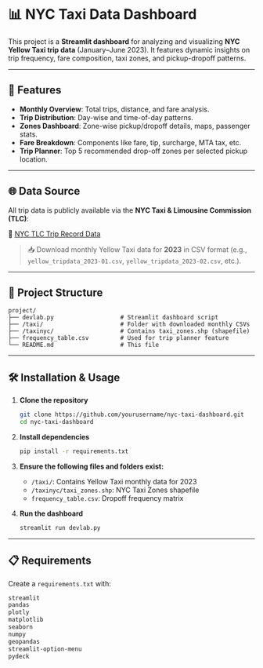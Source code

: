 
# 📊 NYC Taxi Data Dashboard

This project is a **Streamlit dashboard** for analyzing and visualizing **NYC Yellow Taxi trip data** (January–June 2023). It features dynamic insights on trip frequency, fare composition, taxi zones, and pickup-dropoff patterns.

---

## 🚀 Features

- **Monthly Overview**: Total trips, distance, and fare analysis.
- **Trip Distribution**: Day-wise and time-of-day patterns.
- **Zones Dashboard**: Zone-wise pickup/dropoff details, maps, passenger stats.
- **Fare Breakdown**: Components like fare, tip, surcharge, MTA tax, etc.
- **Trip Planner**: Top 5 recommended drop-off zones per selected pickup location.

---

## 🌐 Data Source

All trip data is publicly available via the **NYC Taxi & Limousine Commission (TLC)**:

🔗 [NYC TLC Trip Record Data](https://www.nyc.gov/site/tlc/about/tlc-trip-record-data.page)

> 📥 Download monthly Yellow Taxi data for **2023** in CSV format (e.g., `yellow_tripdata_2023-01.csv`, `yellow_tripdata_2023-02.csv`, etc.).

---

## 📁 Project Structure

```
project/
├── devlab.py                   # Streamlit dashboard script
├── /taxi/                      # Folder with downloaded monthly CSVs
├── /taxinyc/                   # Contains taxi_zones.shp (shapefile)
├── frequency_table.csv         # Used for trip planner feature
└── README.md                   # This file
```

---

## 🛠️ Installation & Usage

1. **Clone the repository**
   ```bash
   git clone https://github.com/yourusername/nyc-taxi-dashboard.git
   cd nyc-taxi-dashboard
   ```

2. **Install dependencies**
   ```bash
   pip install -r requirements.txt
   ```

3. **Ensure the following files and folders exist:**
   - `/taxi/`: Contains Yellow Taxi monthly data for 2023
   - `/taxinyc/taxi_zones.shp`: NYC Taxi Zones shapefile
   - `frequency_table.csv`: Dropoff frequency matrix

4. **Run the dashboard**
   ```bash
   streamlit run devlab.py
   ```

---

## 📋 Requirements

Create a `requirements.txt` with:

```txt
streamlit
pandas
plotly
matplotlib
seaborn
numpy
geopandas
streamlit-option-menu
pydeck
```

